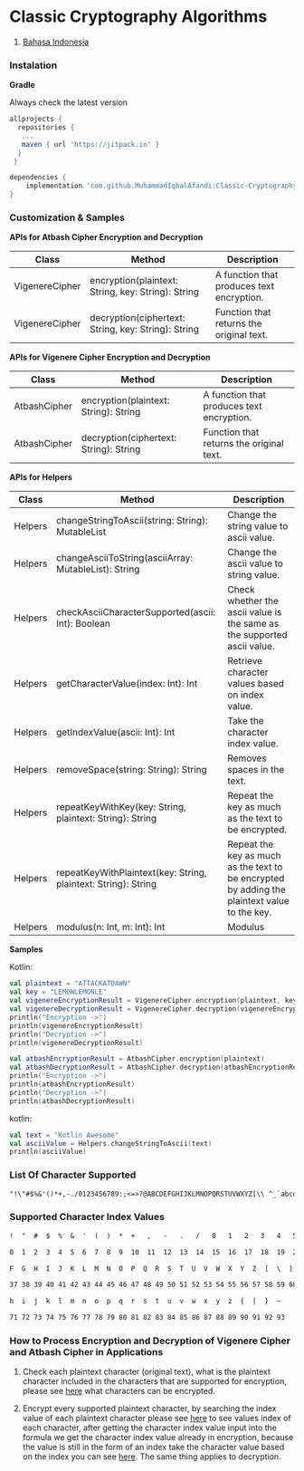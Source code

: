 # **Classic Cryptography Algorithms**

1. [Bahasa Indonesia](https://github.com/MuhammadIqbalAfandi/Classic-Cryptography-Algorithm/blob/master/README-ID.md)

### **Instalation**

**Gradle**

Always check the latest version

```gradle
allprojects {
  repositories {
   ...
   maven { url 'https://jitpack.io' }
  }
 }
```

```gradle
dependencies {
    implementation 'com.github.MuhammadIqbalAfandi:Classic-Cryptography-Algorithm:0.2.0-alpha'
}
```

### **Customization & Samples**

**APIs for Atbash Cipher Encryption and Decryption**

| Class          | Method                                              | Description                               |
|----------------|-----------------------------------------------------|-------------------------------------------|
| VigenereCipher | encryption(plaintext: String, key: String): String  | A function that produces text encryption. |
| VigenereCipher | decryption(ciphertext: String, key: String): String | Function that returns the original text.  |

**APIs for Vigenere Cipher Encryption and Decryption**

| Class        | Method                                 | Description                               |
|--------------|----------------------------------------|-------------------------------------------|
| AtbashCipher | encryption(plaintext: String): String  | A function that produces text encryption. |
| AtbashCipher | decryption(ciphertext: String): String | Function that returns the original text.  |

**APIs for Helpers**

| Class   | Method                                                         | Description                                                                                  |
|---------|----------------------------------------------------------------|----------------------------------------------------------------------------------------------|
| Helpers | changeStringToAscii(string: String): MutableList<Int>          | Change the string value to ascii value.                                                      |
| Helpers | changeAsciiToString(asciiArray: MutableList): String           | Change the ascii value to string value.                                                      |
| Helpers | checkAsciiCharacterSupported(ascii: Int): Boolean              | Check whether the ascii value is the same as the supported ascii value.                      |
| Helpers | getCharacterValue(index: Int): Int                             | Retrieve character values based on index value.                                              |
| Helpers | getIndexValue(ascii: Int): Int                                 | Take the character index value.                                                              |
| Helpers | removeSpace(string: String): String                            | Removes spaces in the text.                                                                  |
| Helpers | repeatKeyWithKey(key: String, plaintext: String): String       | Repeat the key as much as the text to be encrypted.                                          |
| Helpers | repeatKeyWithPlaintext(key: String, plaintext: String): String | Repeat the key as much as the text to be encrypted by adding the plaintext value to the key. |
| Helpers | modulus(n: Int, m: Int): Int                                   | Modulus                                                                                      |

**Samples**

Kotlin:

```kotlin
val plaintext = "ATTACKATDAWN"
val key = "LEMONLEMONLE"
val vigenereEncryptionResult = VigenereCipher.encryption(plaintext, key)
val vigenereDecryptionResult = VigenereCipher.decryption(vigenereEncryptionResult, key)
println("Encryption ->")
println(vigenereEncryptionResult)
println("Decryption ->")
println(vigenereDecryptionResult)

val atbashEncryptionResult = AtbashCipher.encryption(plaintext)
val atbashDecryptionResult = AtbashCipher.decryption(atbashEncryptionResult)
println("Encryption ->")
println(atbashEncryptionResult)
println("Decryption ->")
println(atbashDecryptionResult)
```

kotlin:

```kotlin
val text = "Kotlin Awesome"
val asciiValue = Helpers.changeStringToAscii(text)
println(asciiValue)
```

### **List Of Character Supported**

```txt
"!\"#$%&'()*+,-./0123456789:;<=>?@ABCDEFGHIJKLMNOPQRSTUVWXYZ[\\ ^_`abcdefghijklmnopqrstuvwxyz{|}~"
```

### **Supported Character Index Values**

```txt
!  "  #  $  %  &  '  (  )  *  +   ,   -   .   /   0   1   2   3   4   5   6   7   8   9   :   ;   <   =   >   ?   @   A   B   C   D   E

0  1  2  3  4  5  6  7  8  9  10  11  12  13  14  15  16  17  18  19  20  21  22  23  24  25  26  27  28  29  30  31  32  33  34  35  36

F  G  H  I  J  K  L  M  N  O  P  Q  R  S  T  U  V  W  X  Y  Z  [  \  ]  ^  _  `  a  b  c  d  e  f  g

37 38 39 40 41 42 43 44 45 46 47 48 49 50 51 52 53 54 55 56 57 58 59 60 61 62 63 64 65 66 67 68 69 70

h  i  j  k  l  m  n  o  p  q  r  s  t  u  v  w  x  y  z  {  |  }  ~

71 72 73 74 75 76 77 78 79 80 81 82 83 84 85 86 87 88 89 90 91 92 93
```

### **How to Process Encryption and Decryption of Vigenere Cipher and Atbash Cipher in Applications**

1. Check each plaintext character (original text), what is the plaintext character
included in the characters that are supported for encryption, please see
[here](#list-of-character-supported) what characters can be encrypted.

2. Encrypt every supported plaintext character, by searching
the index value of each plaintext character
please see [here](#supported-character-index-values) to see values
index of each character, after getting the character index value input
into the formula we get the character index value already in
encryption, because the value is still in the form of an index take the
character value based on the index you can see
[here](#supported-character-index-values). The same thing applies to decryption.
